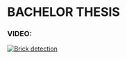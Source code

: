 # BACHELOR THESIS

### VIDEO:

[![Brick detection](https://img.youtube.com/vi/WFkoP0TQ6pI/0.jpg)](https://www.youtube.com/watch?v=WFkoP0TQ6pI)
